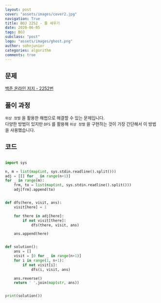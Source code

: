```yaml
---
layout: post
cover: "assets/images/cover2.jpg"
navigation: True
title: BOJ 2252 - 줄 세우기
date: 2020-06-05
tags: BOJ
subclass: "post"
logo: "assets/images/ghost.png"
author: sohnjunior
categories: algorithm
comments: true
---
```


## 문제

[백준 온라인 저지 - 2252번](https://www.acmicpc.net/problem/2252)

## 풀이 과정

`위상 정렬` 을 활용한 해법으로 해결할 수 있는 문제입니다. <br>
다양한 방법이 있지만 `DFS` 를 활용해 `위상 정렬` 을 구현하는 것이 가장 간단해서 이 방법을 사용했습니다. <br>

## 코드

```python

import sys

n, m = list(map(int, sys.stdin.readline().split()))
adj = [[] for _ in range(n+1)]
for _ in range(m):
    frm, to = list(map(int, sys.stdin.readline().split()))
    adj[frm].append(to)


def dfs(here, visit, ans):
    visit[here] = 1

    for there in adj[here]:
        if not visit[there]:
            dfs(there, visit, ans)

    ans.append(here)


def solution():
    ans = []
    visit = [0 for _ in range(n+1)]
    for i in range(1, n+1):
        if not visit[i]:
            dfs(i, visit, ans)

    ans.reverse()
    return ' '.join(map(str, ans))


print(solution())

```
